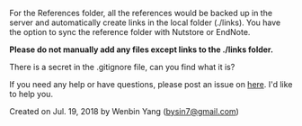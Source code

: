 For the References folder, all the references would be backed up in the server and automatically create links in the local folder (./links). You have the option to sync the reference folder with Nutstore or EndNote. 

**Please do not manually add any files except links to the ./links folder.**

There is a secret in the .gitignore file, can you find what it is?

If you need any help or have questions, please post an issue on [here](https://github.com/Wenlab/Template-Project-Repository/issues). I'd like to help you.

Created on Jul. 19, 2018 by Wenbin Yang (bysin7@gmail.com)


